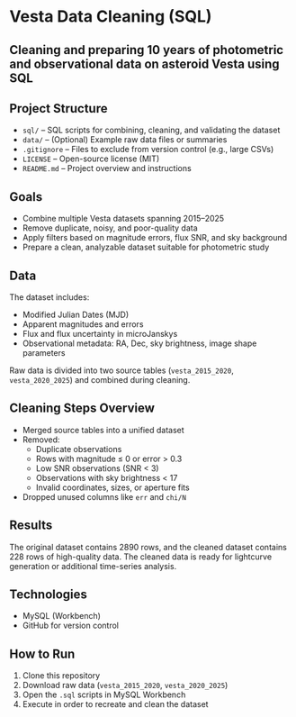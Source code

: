 # Vesta Data Cleaning (SQL)
## Cleaning and preparing 10 years of photometric and observational data on asteroid Vesta using SQL


## Project Structure

- `sql/` – SQL scripts for combining, cleaning, and validating the dataset
- `data/` – (Optional) Example raw data files or summaries
- `.gitignore` – Files to exclude from version control (e.g., large CSVs)
- `LICENSE` – Open-source license (MIT)
- `README.md` – Project overview and instructions

## Goals

- Combine multiple Vesta datasets spanning 2015–2025
- Remove duplicate, noisy, and poor-quality data
- Apply filters based on magnitude errors, flux SNR, and sky background
- Prepare a clean, analyzable dataset suitable for photometric study

## Data

The dataset includes:
- Modified Julian Dates (MJD)
- Apparent magnitudes and errors
- Flux and flux uncertainty in microJanskys
- Observational metadata: RA, Dec, sky brightness, image shape parameters

Raw data is divided into two source tables (`vesta_2015_2020`, `vesta_2020_2025`) and combined during cleaning.

## Cleaning Steps Overview

- Merged source tables into a unified dataset
- Removed:
  - Duplicate observations
  - Rows with magnitude ≤ 0 or error > 0.3
  - Low SNR observations (SNR < 3)
  - Observations with sky brightness < 17
  - Invalid coordinates, sizes, or aperture fits
- Dropped unused columns like `err` and `chi/N`

## Results

The original dataset contains 2890 rows, and the cleaned dataset contains 228 rows of high-quality data. The cleaned data is ready for lightcurve generation or additional time-series analysis.


## Technologies

- MySQL (Workbench)
- GitHub for version control

## How to Run

1. Clone this repository
2. Download raw data (`vesta_2015_2020`, `vesta_2020_2025`)
3. Open the `.sql` scripts in MySQL Workbench
4. Execute in order to recreate and clean the dataset
